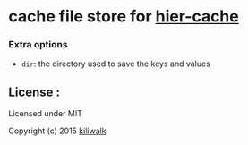 cache file store for [hier-cache](https://github.com/kiliwalk/hier-cache)
=================================

### Extra options

* `dir`: the directory used to save the keys and values

## License :

Licensed under MIT

Copyright (c) 2015 [kiliwalk](https://github.com/kiliwalk)
